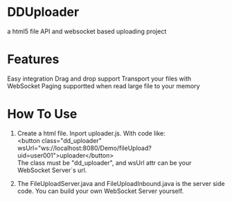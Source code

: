 DDUploader
==========

a html5 file API and websocket based uploading project

Features
==========
Easy integration
Drag and drop support
Transport your files with WebSocket
Paging supportted when read large file to your memory


How To Use
==========

1. Create a html file. Inport uploader.js. With code like:<br>
\<button class="dd_uploader" wsUrl="ws://localhost:8080/Demo/fileUpload?uid=user001"\>uploader\</button\><br>
The class must be "dd_uploader", and wsUrl attr can be your WebSocket Server`s url.

2. The FileUploadServer.java and FileUploadInbound.java is the server side code. You can build your own WebSocket Server yourself.
